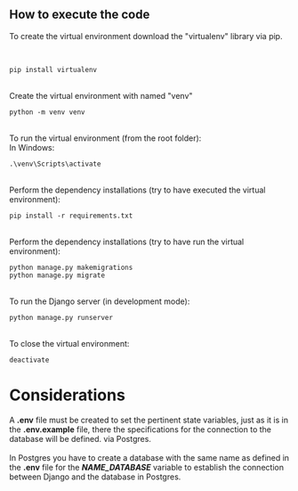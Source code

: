 ## How to execute the code

To create the virtual environment download the "virtualenv" library via pip.

<br>

```
pip install virtualenv 
```

<br> 
Create the virtual environment with named "venv"

```
python -m venv venv
```

<br>
To run the virtual environment (from the root folder): <br>
In Windows:<br>

```
.\venv\Scripts\activate
```

<br>
Perform the dependency installations (try to have executed the virtual environment):

```
pip install -r requirements.txt
```

<br>
Perform the dependency installations (try to have run the virtual environment):

```
python manage.py makemigrations
python manage.py migrate
```

<br>
To run the Django server (in development mode):

```
python manage.py runserver
```

<br>
To close the virtual environment:

```
deactivate
``` 

# Considerations
A **.env** file must be created to set the pertinent state variables, just as it is in the **.env.example** file, there the specifications for the connection to the database will be defined. via Postgres.<br><br>
In Postgres you have to create a database with the same name as defined in the **.env** file for the ***NAME_DATABASE*** variable to establish the connection between Django and the database in Postgres.
